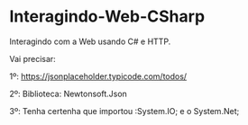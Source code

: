 # Interagindo-Web-CSharp
 Interagindo com a Web usando C# e HTTP.
 
Vai precisar: 

1º: https://jsonplaceholder.typicode.com/todos/

2º: Biblioteca: Newtonsoft.Json

3º: Tenha certenha que importou :System.IO; e o System.Net;

